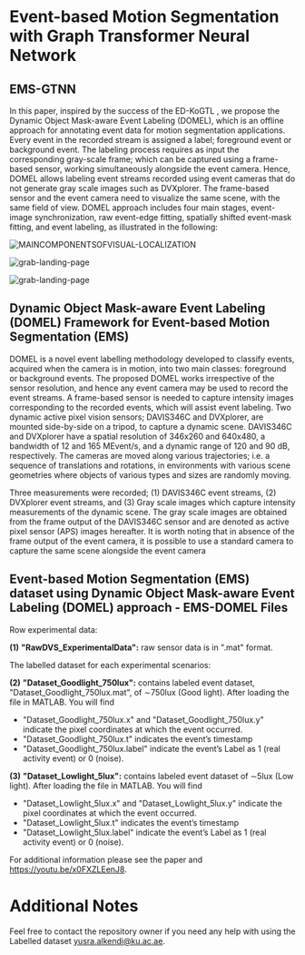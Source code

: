 # Event-based Motion Segmentation with Graph Transformer Neural Network

## EMS-GTNN 
In this paper, inspired by the success of the ED-KoGTL , we propose the Dynamic Object Mask-aware Event Labeling (DOMEL), which is an offline approach for annotating event data for motion segmentation applications. Every event in the recorded stream is assigned a label; foreground event or background event. The labeling process requires as input the corresponding gray-scale frame; which can be captured using a frame-based sensor, working simultaneously alongside the event camera. Hence, DOMEL allows labeling event streams recorded using event cameras that do not generate gray scale images such as DVXplorer. The frame-based sensor and the event camera need to visualize the same scene, with the same field of view. DOMEL approach includes four main stages, event-image synchronization, raw event-edge fitting, spatially shifted event-mask fitting, and event labeling, as illustrated in the following:

![MAINCOMPONENTSOFVISUAL-LOCALIZATION](https://github.com/Yusra-alkendi/EMS-GTNN/blob/main/DomelFramework.png)



![grab-landing-page](https://github.com/Yusra-alkendi/EventDenoising_GNNTransformer/blob/f1d9cdab93facdf39861fe72c409b1bb5aa25290/Dataset_Goodlight_750lux.gif)

![grab-landing-page](https://github.com/Yusra-alkendi/EventDenoising_GNNTransformer/blob/c2d36cf409546c44dc055122cb114d70ed4d5a02/Dataset_Lowlight_5lux.gif)

## Dynamic Object Mask-aware Event Labeling (DOMEL) Framework for Event-based Motion Segmentation (EMS)

DOMEL is a novel event labelling methodology developed to classify events, acquired when the camera is in motion, into two main classes: foreground or background events. The proposed DOMEL works irrespective of the sensor resolution, and hence any event camera may be used to record the event streams. A frame-based sensor is needed to capture intensity images corresponding to the recorded events, which will assist event labeling.
Two dynamic active pixel vision sensors; DAVIS346C and DVXplorer, are mounted side-by-side on a tripod, to capture a dynamic scene. DAVIS346C and DVXplorer have a spatial resolution of 346x260 and 640x480, a bandwidth of 12 and 165 MEvent/s, and a dynamic range of 120 and 90 dB, respectively. The cameras are moved along various trajectories; i.e. a sequence of translations and rotations, in environments with various scene geometries where objects of various types and sizes are randomly moving. 

Three measurements were recorded; (1) DAVIS346C event streams, (2) DVXplorer event streams, and (3) Gray scale images which capture intensity measurements of the dynamic scene. The gray scale images are obtained from the frame output of the DAVIS346C sensor and are denoted as active pixel sensor (APS) images hereafter. It is worth noting that in absence of the frame output of the event camera, it is possible to use a standard camera to capture the same scene alongside the event camera



## Event-based Motion Segmentation (EMS) dataset using Dynamic Object Mask-aware Event Labeling (DOMEL) approach - EMS-DOMEL Files

Row experimental data:

  **(1)** **"RawDVS_ExperimentalData":** raw sensor data is in ".mat" format. 

The labelled dataset for each experimental scenarios:

  **(2)** **"Dataset_Goodlight_750lux":** contains labeled event dataset, "Dataset_Goodlight_750lux.mat", of ∼750lux (Good light). 
After loading the file in MATLAB. You will find
  - "Dataset_Goodlight_750lux.x" and "Dataset_Goodlight_750lux.y" indicate the pixel coordinates at which the event occurred. 
  - "Dataset_Goodlight_750lux.t" indicates the event’s timestamp
  - "Dataset_Goodlight_750lux.label" indicate the event’s Label as 1 (real activity event) or 0 (noise).

  **(3)** **"Dataset_Lowlight_5lux":** contains labeled event dataset of ∼5lux (Low light). 
After loading the file in MATLAB. You will find
  - "Dataset_Lowlight_5lux.x" and "Dataset_Lowlight_5lux.y" indicate the pixel coordinates at which the event occurred. 
  - "Dataset_Lowlight_5lux.t" indicates the event’s timestamp
  - "Dataset_Lowlight_5lux.label" indicate the event’s Label as 1 (real activity event) or 0 (noise).


For additional information please see the paper and <https://youtu.be/x0FXZLEenJ8>.


# Additional Notes
Feel free to contact the repository owner if you need any help with using the Labelled dataset <yusra.alkendi@ku.ac.ae>. 


